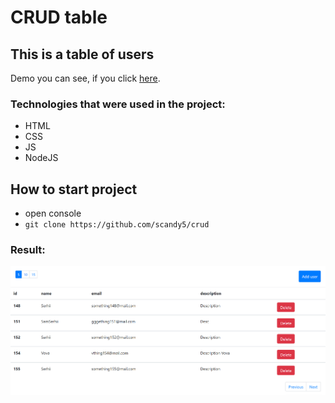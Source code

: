 # CRUD table

## This is a table of users

Demo you can see, if you click [here].

### Technologies that were used in the project:
+ HTML
+ CSS
+ JS
+ NodeJS

## How to start project
 - open console 
 - `git clone https://github.com/scandy5/crud`

### Result:
![home](https://github.com/scandy5/crud/blob/master/client/img/crud.png)

[here]: https://scandy5.github.io/crud/client/index.html
